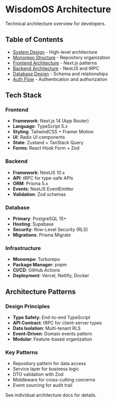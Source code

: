 # WisdomOS Architecture

Technical architecture overview for developers.

## Table of Contents

- [System Design](./system-design.md) - High-level architecture
- [Monorepo Structure](./monorepo-structure.md) - Repository organization
- [Frontend Architecture](./frontend-architecture.md) - Next.js patterns
- [Backend Architecture](./backend-architecture.md) - NestJS and tRPC
- [Database Design](./database-design.md) - Schema and relationships
- [Auth Flow](./auth-flow.md) - Authentication and authorization

## Tech Stack

### Frontend
- **Framework**: Next.js 14 (App Router)
- **Language**: TypeScript 5.x
- **Styling**: TailwindCSS + Framer Motion
- **UI**: Radix UI components
- **State**: Zustand + TanStack Query
- **Forms**: React Hook Form + Zod

### Backend
- **Framework**: NestJS 10.x
- **API**: tRPC for type-safe APIs
- **ORM**: Prisma 5.x
- **Events**: NestJS EventEmitter
- **Validation**: Zod schemas

### Database
- **Primary**: PostgreSQL 15+
- **Hosting**: Supabase
- **Security**: Row-Level Security (RLS)
- **Migrations**: Prisma Migrate

### Infrastructure
- **Monorepo**: Turborepo
- **Package Manager**: pnpm
- **CI/CD**: GitHub Actions
- **Deployment**: Vercel, Netlify, Docker

## Architecture Patterns

### Design Principles
- **Type Safety**: End-to-end TypeScript
- **API Contract**: tRPC for client-server types
- **Data Isolation**: Multi-tenant RLS
- **Event-Driven**: Domain events pattern
- **Modular**: Feature-based organization

### Key Patterns
- Repository pattern for data access
- Service layer for business logic
- DTO validation with Zod
- Middleware for cross-cutting concerns
- Event sourcing for audit trail

See individual architecture docs for details.
